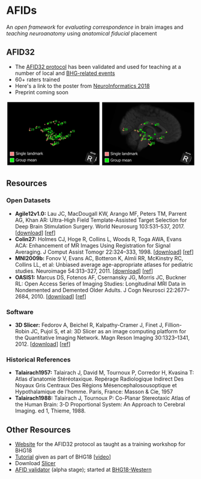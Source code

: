 # AFIDs

An *open framework* for *evaluating correspondence* in brain images and *teaching neuroanatomy* using *anatomical fiducial* placement

## AFID32
* The [AFID32 protocol](protocol.md) has been validated and used for teaching at a number of local and [BHG-related events](https://github.com/jclauneuro/BHG18_landmarkprotocol)
* 60+ raters trained
* Here's a link to the poster from [NeuroInformatics 2018](INCFwebsite.com)
* Preprint coming soon

![afids](figures/figure1_afids.png)

## Resources

### Open Datasets
* **Agile12v1.0:** Lau JC, MacDougall KW, Arango MF, Peters TM, Parrent AG, Khan AR: Ultra-High Field Template-Assisted Target Selection for Deep Brain Stimulation Surgery. World Neurosurg 103:531–537, 2017. [[download](https://www.nitrc.org/projects/deepbrain7t/)] [[ref](http://dx.doi.org/10.1016/j.wneu.2017.04.043)]
* **Colin27:** Holmes CJ, Hoge R, Collins L, Woods R, Toga AWA, Evans ACA: Enhancement of MR Images Using Registration for Signal Averaging. J Comput Assist Tomogr 22:324–333, 1998. [[download](http://nist.mni.mcgill.ca/?p=935)] [[ref](http://dx.doi.org/10.1097/00004728-199803000-00032)]
* **MNI2009b:** Fonov V, Evans AC, Botteron K, Almli RR, McKinstry RC, Collins LL, et al: Unbiased average age-appropriate atlases for pediatric studies. Neuroimage 54:313–327, 2011. [[download](http://www.bic.mni.mcgill.ca/ServicesAtlases/ICBM152NLin2009)] [[ref](http://dx.doi.org/10.1016/j.neuroimage.2010.07.033)]
* **OASIS1:** Marcus DS, Fotenos AF, Csernansky JG, Morris JC, Buckner RL: Open Access Series of Imaging Studies: Longitudinal MRI Data in Nondemented and Demented Older Adults. J Cogn Neurosci 22:2677–2684, 2010. [[download](https://www.oasis-brains.org)] [[ref](http://dx.doi.org/10.1162/jocn.2009.21407)]

### Software
* **3D Slicer:** Fedorov A, Beichel R, Kalpathy-Cramer J, Finet J, Fillion-Robin JC, Pujol S, et al: 3D Slicer as an image computing platform for the Quantitative Imaging Network. Magn Reson Imaging 30:1323–1341, 2012. [[download](https://www.slicer.org/)] [[ref](http://dx.doi.org/10.1016/j.mri.2012.05.001)]

### Historical References
* **Talairach1957:** Talairach J, David M, Tournoux P, Corredor H, Kvasina T: Atlas d’anatomie Stéréotaxique. Repérage Radiologique Indirect Des Noyaux Gris Centraux Des Régions Mésencephalosousoptique et Hypothalamique de l’homme. Paris, France: Masson & Cie, 1957
* **Talairach1988:** Talairach J, Tournoux P: Co-Planar Stereotaxic Atlas of the Human Brain: 3-D Proportional System: An Approach to Cerebral Imaging. ed 1, Thieme, 1988.

## Other Resources
* [Website](https://github.com/jclauneuro/BHG18_landmarkprotocol) for the AFID32 protocol as taught as a training workshop for BHG18
* [Tutorial](https://github.com/BrainhackWestern/BrainhackWestern.github.io/wiki/Tutorials) given as part of BHG18 [[video](https://www.youtube.com/watch?v=huGtd19_uiM)]
* Download [Slicer](https://www.slicer.org)
* [AFID validator](http://fidvalidator.pythonanywhere.com/vib1) (alpha stage); started at [BHG18-Western](https://github.com/BrainhackWestern/BrainhackWestern.github.io/wiki/projects#landmark-validator)
